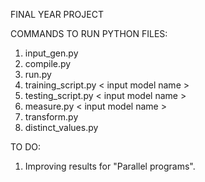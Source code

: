 FINAL YEAR PROJECT

COMMANDS TO RUN PYTHON FILES:
1. input_gen.py
2. compile.py
3. run.py
4. training_script.py < input model name >
5. testing_script.py < input model name >
6. measure.py < input model name >
7. transform.py
8. distinct_values.py

TO DO:
1. Improving results for "Parallel programs".
